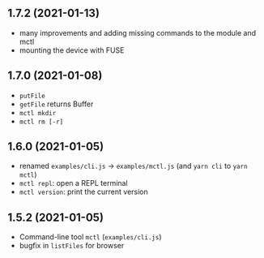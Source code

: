 1.7.2 (2021-01-13)
------------------
* many improvements and adding missing commands to the module and mctl
* mounting the device with FUSE


1.7.0 (2021-01-08)
------------------
* `putFile`
* `getFile` returns Buffer
* `mctl mkdir`
* `mctl rm [-r]`


1.6.0 (2021-01-05)
------------------

* renamed `examples/cli.js` -> `examples/mctl.js` (and `yarn cli` to `yarn mctl`)
* `mctl repl`: open a REPL terminal
* `mctl version`: print the current version


1.5.2 (2021-01-05)
-----------------------

* Command-line tool `mctl` (`examples/cli.js`)
* bugfix in `listFiles` for browser
